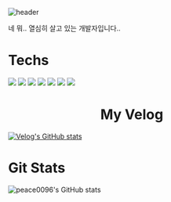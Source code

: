 ![header](https://capsule-render.vercel.app/api?type=waving&color=auto&height=200&section=header&text=KBW%20Repo!&fontSize=60&rotate=10&&fontAlign=70&fontAlignY=20)

네 뭐.. 열심히 살고 있는 개발자입니다..

<div align=left><h1> Techs </h1></div>
<div align=left>
  <img src="https://img.shields.io/badge/JAVA-007396?style=for-the-badge&logo=java&logoColor=white">
  <img src="https://img.shields.io/badge/C++-00599C?style=flat-square&logo=cplusplus&logoColor=white"/>
  <img src="https://img.shields.io/badge/MySQL-4479A1?style=for-the-badge&logo=MySQL&logoColor=white">
  <img src="https://img.shields.io/badge/springboot-6DB33F?style=for-the-badge&logo=Spring-Boot&logoColor=white">
  <img src="https://img.shields.io/badge/docker-2496ED?style=for-the-badge&logo=Docker&logoColor=white">

  <img src="https://img.shields.io/badge/Github-181717?style=for-the-badge&logo=github&logoColor=white">
  <img src="https://img.shields.io/badge/GithubActions-2088FF?style=for-the-badge&logo=githubactions&logoColor=white">
  
</div>
<div align=center><h1> My Velog</h1></div>

[![Velog's GitHub stats](https://velog-readme-stats.vercel.app/api/badge?name=eungyeole)](https://velog.io/@eungyeole) 

<div align=left><h1> Git Stats </h1></div>

![peace0096's GitHub stats](https://github-readme-stats.vercel.app/api?username=peace0096&show_icons=true&theme=radical)


